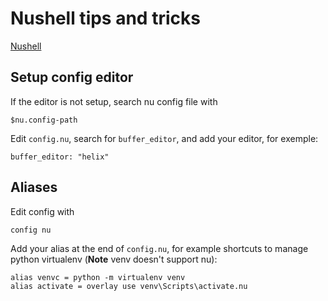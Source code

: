 # Nushell tips and tricks

[Nushell](https://www.nushell.sh/)

## Setup config editor

If the editor is not setup, search nu config file with

```nu
$nu.config-path
```

Edit `config.nu`, search for `buffer_editor`, and add your editor, for exemple:

```nu
buffer_editor: "helix" 
```

## Aliases

Edit config with

```nu
config nu
```

Add your alias at the end of `config.nu`, for example shortcuts to manage python virtualenv (**Note** venv doesn't support nu):

```nu
alias venvc = python -m virtualenv venv
alias activate = overlay use venv\Scripts\activate.nu
```
